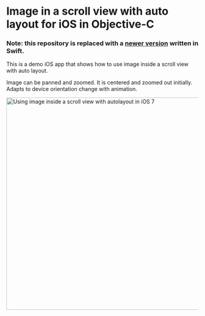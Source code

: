 # Image in a scroll view with auto layout for iOS in Objective-C

### Note: this repository is replaced with a [newer version](https://github.com/evgenyneu/ios-imagescroll-swift) written in Swift.

This is a demo iOS app that shows how to use image inside a scroll view with auto layout.

Image can be panned and zoomed. It is centered and zoomed out initially. Adapts to device orientation change with animation.

<img src='https://raw.github.com/evgenyneu/ios-imagescroll/master/image_scroll.png' width='556' alt='Using image inside a scroll view with autolayout in iOS 7'>



